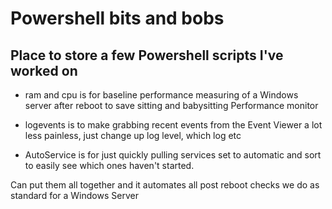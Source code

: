 # Powershell bits and bobs

## Place to store a few Powershell scripts I've worked on

* ram and cpu is for baseline performance measuring of a Windows server after reboot to save sitting and babysitting Performance monitor

* logevents is to make grabbing recent events from the Event Viewer a lot less painless, just change up log level, which log etc

* AutoService is for just quickly pulling services set to automatic and sort to easily see which ones haven't started.

Can put them all together and it automates all post reboot checks we do as standard for a Windows Server
